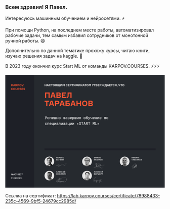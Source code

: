 ### Всем здравия! Я Павел.
Интересуюсь машинным обучением и нейросетями. ⚡

При помощи Python, на последнем месте работы, автоматизировал рабочие задачи, тем самым избавил сотрудников от монотонной ручной работы. 😄

Дополнительно по данной тематике прохожу курсы, читаю книги, изучаю решения задач на kaggle. 🔭

В 2023 году окончил курс Start ML от команды KARPOV.COURSES. ⚡⚡⚡

![Screenshot_43](https://github.com/pavel76254/pavel76254/blob/main/StartML.png)

Ссылка на сертификат: https://lab.karpov.courses/certificate/78988433-235c-4569-9bf5-24679cc2985d/

